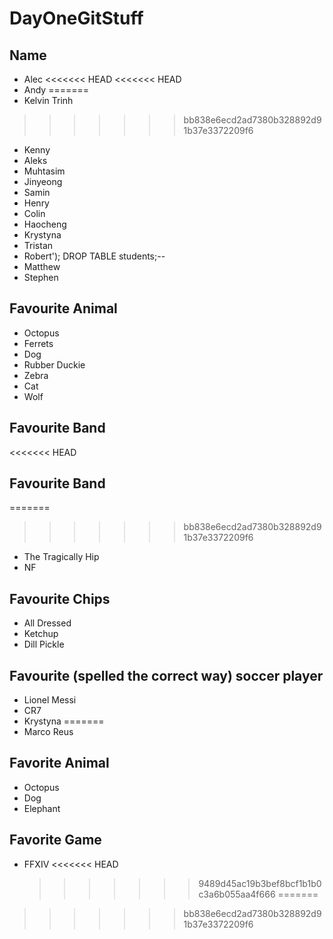 # DayOneGitStuff

## Name

- Alec
<<<<<<< HEAD
  <<<<<<< HEAD
- Andy
=======
- Kelvin Trinh
>>>>>>> bb838e6ecd2ad7380b328892d91b37e3372209f6
- Kenny
- Aleks
- Muhtasim
- Jinyeong
- Samin
- Henry
- Colin
- Haocheng
- Krystyna
- Tristan
- Robert'); DROP TABLE students;--
- Matthew
- Stephen

## Favourite Animal

- Octopus
- Ferrets
- Dog
- Rubber Duckie
- Zebra
- Cat
- Wolf

## Favourite Band

<<<<<<< HEAD
## Favourite Band

=======
>>>>>>> bb838e6ecd2ad7380b328892d91b37e3372209f6
- The Tragically Hip
- NF

## Favourite Chips

- All Dressed
- Ketchup
- Dill Pickle

## Favourite (spelled the correct way) soccer player

- Lionel Messi
- CR7
- Krystyna
=======
- Marco Reus

## Favorite Animal

- Octopus
- Dog
- Elephant

## Favorite Game

- FFXIV
<<<<<<< HEAD
  > > > > > > > 9489d45ac19b3bef8bcf1b1b0c3a6b055aa4f666
=======
>>>>>>> bb838e6ecd2ad7380b328892d91b37e3372209f6
